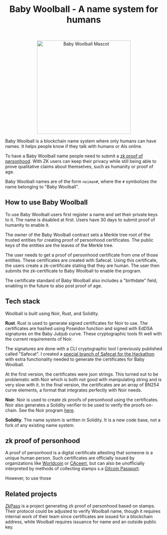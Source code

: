 <h1 align="center"> Baby Woolball - A name system for humans </h1> <br>
<p align="center">
  <img alt="Baby Woolball Mascot" src="https://neiman.co.il/images/babywoolball_mascot.jpg" width="300">
</p>

Baby Woolball is a blockchain name system where only humans can have names. It helps people know if they talk with humans or AIs online.

To have a Baby Woolball name people need to submit a [zk proof of personhood](#zk-proof-of-personhood). With ZK users can keep their privacy while still being able to prove qualitative claims about themselves, such as humanity or proof of age. 

Baby Woolball names are of the form `neiman#`, where the `#` symbolizes the name belonging to "Baby Woolball".

## How to use Baby Woolball
To use Baby Woolball users first register a name and set their private keys to it. The name is disabled at first. Users have 30 days to submit proof of humanity to enable it.

The owner of the Baby Woolball contract sets a Merkle tree root of the trusted entities for creating proof of personhood certificates. The public keys of the entities are the leaves of the Merkle tree.

The user needs to get a proof of personhood certificate from one of those entities. These certificates are created with Safecat. Using this certificate, the users create a zk-certificate stating that they are human. The user then submits the zk-certificate to Baby Woolball to enable the program.

The certificate standard of Baby Woolball also includes a "birthdate" field, enabling in the future to also post proof of age.

## Tech stack
Woolball is built using Noir, Rust, and Solidity.

**Rust**. Rust is used to generate signed certificates for Noir to use. The certificates are hashed using Poseidon function and signed with EdDSA signatures on the Baby Jubjub curve. These cryptographic tools fit well with the current requirements of Noir. 

The signatures are done with a CLI cryptographic tool I previously published called "Safecat". I created a [special branch of Safecat for the Hackathon](https://github.com/HastilyConceivedCreatures/safecat/tree/feature/certPubkeyName) with extra functionality needed to generate the certificates for Baby Woolball.

At the first version, the certificates were json strings. This turned out to be problematic with Noir which is both not good with manipulating string and is very slow with it. In the final version, the certificates are an array of BN254 curve elements, a format that integrates perfectly with Noir needs.

**Noir**. Noir is used to create zk proofs of personhood using the certificates. Noir also generates a Solidity verifier to be used to verify the proofs on-chain. See the Noir program [here](https://github.com/eyalron33/babywoolball/tree/main/noir/verify-1-human-certificate-for-pubkey-name-address).

**Solidity**. The name system is written in Solidity. It is a new code base, not a fork of any existing name system.

## zk proof of personhood
A proof of personhood is a digital certificate attesting that someone is a unique human person. Such certificates are officially issued by organizations like [Worldcoin](https://worldcoin.org/) or [CAceert](http://www.cacert.org/), but can also be unofficially interpreted by methods of collecting stamps s.a [Gitcoin Passport](https://passport.gitcoin.co/).

However, to use those 

## Related projects
[ZkPass](https://zkpass.org/) is a project generating zk proof of personhood based on stamps. Their protocol could be adjusted to verify Woolball name, though it requires internal work of their team since certificates are issued for a blockchain address, while Woolball requires issuance for name and an outside public key.
